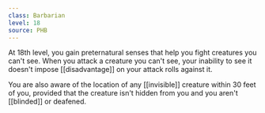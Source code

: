 ```yaml
---
class: Barbarian
level: 18
source: PHB
---
```


At 18th level, you gain preternatural senses that help you fight creatures you can't see. When you attack a creature you can't see, your inability to see it doesn't impose [[disadvantage]] on your attack rolls against it.

You are also aware of the location of any [[invisible]] creature within 30 feet of you, provided that the creature isn't hidden from you and you aren't [[blinded]] or deafened.
